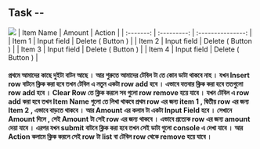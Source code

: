 ## Task --

[![](https://s18955.pcdn.co/wp-content/uploads/2018/02/github.png)](https://github.com/user/repository/subscription)
| Item Name | Amount | Action |
| :-------: | :---------: | :---------------: |
| Item 1 | Input field | Delete ( Button ) |
| Item 2 | Input field | Delete ( Button ) |
| Item 3 | Input field | Delete ( Button ) |
| Item 4 | Input field | Delete ( Button ) |

#### প্রথমে আমাদের কাছে দুইটা বাটন আছে । আর শুরুতে আমাদের টেবিল টা তে কোন ডাটা থাকবে নাহ । যখন Insert row বাটনে ক্লিক করা হবে তখন টেবিল এ নতুন একটা row add হবে । এভাবে যতবার ক্লিক করা হবে ততগুলো row add হবে । Clear Row তে ক্লিক করলে সব গুলো row remove হয়ে যাবে । যখন টেবিল এ row add করা হবে তখন Item Name গুলো তে লিখা থাকবে প্রথম row এর জন্য item 1 , দ্বিতীয় row এর জন্য Item 2 , এভাবে বাড়তে থাকবে । আর Amount এর কলাম টা একটা Input Field হবে । সেখানে Amount দিলে , সেই Amount টা সেই row এর জন্য থাকবে । এভাবে প্রত্যেক row এর জন্য amount দেয়া যাবে । এরপর যখন submit বাটনে ক্লিক করা হবে তখন সেই ডাটা গুলো console এ দেখা যাবে । আর Action কলামে ক্লিক করলে সেই row টা list বা টেবিল row থেকে remove হয়ে যাবে ।
